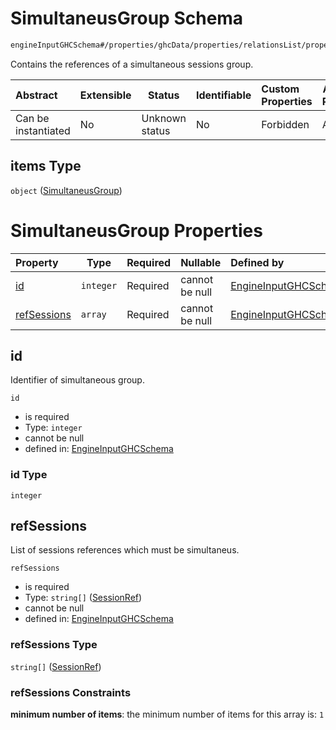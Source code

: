 # SimultaneusGroup Schema

```txt
engineInputGHCSchema#/properties/ghcData/properties/relationsList/properties/simultaneusGroups/items
```

Contains the references of a simultaneous sessions group.


| Abstract            | Extensible | Status         | Identifiable | Custom Properties | Additional Properties | Access Restrictions | Defined In                                                         |
| :------------------ | ---------- | -------------- | ------------ | :---------------- | --------------------- | ------------------- | ------------------------------------------------------------------ |
| Can be instantiated | No         | Unknown status | No           | Forbidden         | Allowed               | none                | [ghc.schema.json\*](../out/ghc.schema.json "open original schema") |

## items Type

`object` ([SimultaneusGroup](ghc-properties-ghcdata-properties-relationslist-properties-simultaneusgroups-simultaneusgroup.md))

# SimultaneusGroup Properties

| Property                    | Type      | Required | Nullable       | Defined by                                                                                                                                                                                                                                                                    |
| :-------------------------- | --------- | -------- | -------------- | :---------------------------------------------------------------------------------------------------------------------------------------------------------------------------------------------------------------------------------------------------------------------------- |
| [id](#id)                   | `integer` | Required | cannot be null | [EngineInputGHCSchema](ghc-properties-ghcdata-properties-relationslist-properties-simultaneusgroups-simultaneusgroup-properties-id.md "engineInputGHCSchema#/properties/ghcData/properties/relationsList/properties/simultaneusGroups/items/properties/id")                   |
| [refSessions](#refsessions) | `array`   | Required | cannot be null | [EngineInputGHCSchema](ghc-properties-ghcdata-properties-relationslist-properties-simultaneusgroups-simultaneusgroup-properties-sessionrefs.md "engineInputGHCSchema#/properties/ghcData/properties/relationsList/properties/simultaneusGroups/items/properties/refSessions") |

## id

Identifier of simultaneous group.


`id`

-   is required
-   Type: `integer`
-   cannot be null
-   defined in: [EngineInputGHCSchema](ghc-properties-ghcdata-properties-relationslist-properties-simultaneusgroups-simultaneusgroup-properties-id.md "engineInputGHCSchema#/properties/ghcData/properties/relationsList/properties/simultaneusGroups/items/properties/id")

### id Type

`integer`

## refSessions

List of sessions references which must be simultaneus.


`refSessions`

-   is required
-   Type: `string[]` ([SessionRef](ghc-properties-ghcdata-properties-relationslist-properties-simultaneusgroups-simultaneusgroup-properties-sessionrefs-sessionref.md))
-   cannot be null
-   defined in: [EngineInputGHCSchema](ghc-properties-ghcdata-properties-relationslist-properties-simultaneusgroups-simultaneusgroup-properties-sessionrefs.md "engineInputGHCSchema#/properties/ghcData/properties/relationsList/properties/simultaneusGroups/items/properties/refSessions")

### refSessions Type

`string[]` ([SessionRef](ghc-properties-ghcdata-properties-relationslist-properties-simultaneusgroups-simultaneusgroup-properties-sessionrefs-sessionref.md))

### refSessions Constraints

**minimum number of items**: the minimum number of items for this array is: `1`

